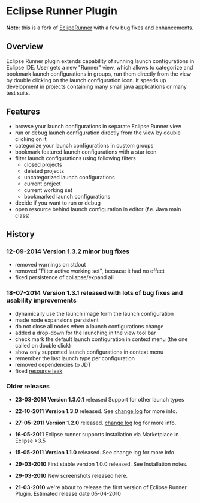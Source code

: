 Eclipse Runner Plugin
===================

**Note**: this is a fork of [EclipeRunner](https://code.google.com/p/eclipserunnerplugin/) with a few bug fixes and enhancements.

Overview
--------

Eclipse Runner plugin extends capability of running launch configurations in Eclipse IDE. 
User gets a new "Runner" view, which allows to categorize and bookmark launch configurations 
in groups, run them directly from the view by double clicking on the launch configuration icon. 
It speeds up development in projects containing many small java applications or many test suits.


Features
---------
 - browse your launch configurations in separate Eclipse Runner view
 - run or debug launch configuration directly from the view by double clicking on it
 - categorize your launch configurations in custom groups
 - bookmark featured launch configurations with a star icon
 - filter launch configurations using following filters
   - closed projects
   - deleted projects
   - uncategorized launch configurations
   - current project
   - current working set
   - bookmarked launch configurations
 - decide if you want to run or debug
 - open resource behind launch configuration in editor (f.e. Java main class)


History
-------

### 12-09-2014 Version 1.3.2 minor bug fixes
- removed warnings on stdout
- removed "Filter active working set", because it had no effect
- fixed persistence of collapse/expand all

### 18-07-2014 Version 1.3.1 released with lots of bug fixes and usability improvements


- dynamically use the launch image form the launch configuration
- made node expansions persistent 
- do not close all nodes when a launch configurations change
- added a drop-down for the launching in the view tool bar
- check mark the default launch configuration in context menu (the one called on double click)
- show only supported launch configurations in context menu
- remember the last launch type per configuration
- removed dependencies to JDT
- fixed [resource leak](https://code.google.com/p/eclipserunnerplugin/issues/detail?id=12)


### Older releases

- **23-03-2014 Version 1.3.0.1** released Support for other launch types

- **22-10-2011 Version 1.3.0** released. See [change log](https://code.google.com/p/eclipserunnerplugin/wiki/Changelog) for more info.

- **27-05-2011 Version 1.2.0** released. [change log](https://code.google.com/p/eclipserunnerplugin/wiki/Changelog) log for more info.

- **16-05-2011** Eclipse runner supports installation via Marketplace in Eclipse >3.5

- **15-05-2011 Version 1.1.0** released. See change log for more info.

- **29-03-2010** First stable version 1.0.0 released. See Installation notes.

- **29-03-2010** New screenshots released here.

- **21-03-2010** we're about to release the first version of Eclipse Runner Plugin. Estimated release date 05-04-2010
